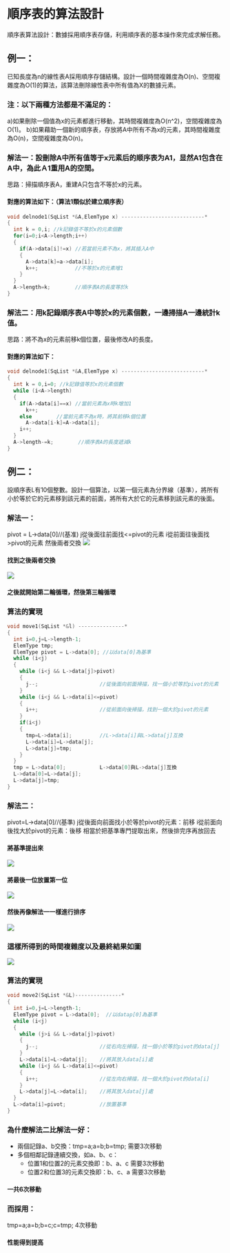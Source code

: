# 順序表的算法設計
順序表算法設計：數據採用順序表存儲，利用順序表的基本操作來完成求解任務。
## 例一：
已知長度為n的線性表A採用順序存儲結構。設計一個時間複雜度為O(n)、空間複雜度為O(1)的算法，該算法刪除線性表中所有值為X的數據元素。
### 注：以下兩種方法都是不滿足的：
a)如果刪除一個值為x的元素都進行移動，其時間複雜度為O(n^2)，空間複雜度為O(1)。
b)如果藉助一個新的順序表，存放將A中所有不為x的元素，其時間複雜度為O(n)，空間複雜度為O(n)。
### 解法一：設刪除A中所有值等于x元素后的顺序表为A1，显然A1包含在A中，為此Ａ1重用A的空間。
思路：掃描順序表A，重建A只包含不等於x的元素。
#### 對應的算法如下：（算法1類似於建立順序表）
```c
void delnode1(SqList *&A,ElemType x) ---------------------------*
{
  int k = 0,i; //k記錄值不等於x的元素個數
  for(i=0;i<A->length;i++)
  {
    if(A->data[i]!=x) //若當前元素不為x，將其插入A中
    {
      A->data[k]=a->data[i];
      k++;            //不等於x的元素增1
    }
  }
  A->length=k;        //順序表A的長度等於k
}
```
### 解法二：用k記錄順序表A中等於x的元素個數，一邊掃描A一邊統計k值。
思路：將不為x的元素前移k個位置，最後修改A的長度。
#### 對應的算法如下：
```c
void delnode1(SqList *&A,ElemType x) ---------------------------*
{
  int k = 0,i=0; //k記錄值等於x的元素個數
  while (i<A->length)
  {
    if(A->data[i]==x) //當前元素為x時k增加1
      k++;
    else        //當前元素不為x時，將其前移k個位置
      A->data[i-k]=A->data[i];
    i++;
  }
  A->length-=k;        //順序表A的長度遞減k
}
```
## 例二：
設順序表L有10個整數。設計一個算法，以第一個元素為分界線（基準），將所有小於等於它的元素移到該元素的前面，將所有大於它的元素移到該元素的後面。
### 解法一：
pivot = L->data[0]//(基准)
j從後面往前面找<=pivot的元素
i從前面往後面找>pivot的元素
然後兩者交換
![](http://p1.bpimg.com/567571/e8d752a1185f0a3b.png)
#### 找到之後兩者交換
![](http://p1.bpimg.com/567571/cf3a2a40eb3d6e8b.png)
#### 之後就開始第二輪循環，然後第三輪循環
### 算法的實現
```c
void move1(SqList *&l) ---------------*
{
  int i=0,j=L->length-1;
  ElemType tmp;
  ElemType pivot = L->data[0]; //以data[0]為基準
  while (i<j)
  {
    while (i<j && L->data[j]>pivot)
    {
      j--;                    //從後面向前面掃描，找一個小於等於pivot的元素
    }
    while (i<j && L->data[i]<=pivot)
    {
      i++;                    //從前面向後掃描，找到一個大於pivot的元素
    }
    if(i<j)
    {
      tmp=L->data[i];         //L->data[i]與L->data[j]互換
      L->data[i]=L->data[j];
      L->data[j]=tmp;
    }
  }
  tmp = L->data[0];           L->data[0]與L->data[j]互換
  L->data[0]=L->data[j];
  L->data[j]=tmp;
}
```
### 解法二：
pivot=L->data[0]//(基準)
j從後面向前面找小於等於pivot的元素：前移
i從前面向後找大於pivot的元素：後移
相當於把基準專門提取出來，然後排完序再放回去
#### 將基準提出來
![](http://i1.piimg.com/567571/3024828b5fa5c6de.png)
#### 將最後一位放置第一位
![](http://p1.bqimg.com/567571/346dd79638352ded.png)
#### 然後再像解法一一樣進行排序
![](http://i1.piimg.com/567571/e32671e09e53db86.png)
### 這樣所得到的時間複雜度以及最終結果如圖
![](http://p1.bqimg.com/567571/28460c5dbc9c2680.png)
### 算法的實現
```c
void move2(SqList *&L)---------------*
{
  int i=0,j=L->length-1;
  ElemType pivot = L->data[0];  //以datap[0]為基準
  while (i<j)
  {
    while (j>i && L->data[j]>pivot)
    {
      j--;                    //從右向左掃描，找一個小於等於pivot的data[j]
    }
    L->data[i]=L->data[j];    //將其放入data[i]處
    while (i<j && L->data[i]<=pivot)
    {
      i++;                    //從左向右掃描，找一個大於pivot的data[i]
    }
    L->data[j]=L->data[i];    //將其放入data[j]處
  }
  L->data[i]=pivot;           //放置基準
}
```
### 為什麼解法二比解法一好：
* 兩個記錄a、b交換：tmp=a;a=b;b=tmp; 需要3次移動
* 多個相鄰記錄連續交換，如a、b、c：
  * 位置1和位置2的元素交換即：b、a、c 需要3次移動
  * 位置2和位置3的元素交換即：b、c、a 需要3次移動
#### 一共6次移動
### 而採用：
tmp=a;a=b;b=c;c=tmp;  4次移動
#### 性能得到提高
